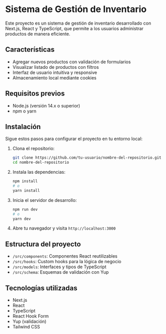 # Sistema de Gestión de Inventario

Este proyecto es un sistema de gestión de inventario desarrollado con Next.js, React y TypeScript, que permite a los usuarios administrar productos de manera eficiente.

## Características

- Agregar nuevos productos con validación de formularios
- Visualizar listado de productos con filtros
- Interfaz de usuario intuitiva y responsive
- Almacenamiento local mediante cookies

## Requisitos previos

- Node.js (versión 14.x o superior)
- npm o yarn

## Instalación

Sigue estos pasos para configurar el proyecto en tu entorno local:

1. Clona el repositorio:
   ```bash
   git clone https://github.com/tu-usuario/nombre-del-repositorio.git
   cd nombre-del-repositorio
   ```

2. Instala las dependencias:
   ```bash
   npm install
   # o
   yarn install
   ```

3. Inicia el servidor de desarrollo:
   ```bash
   npm run dev
   # o
   yarn dev
   ```

4. Abre tu navegador y visita `http://localhost:3000`

## Estructura del proyecto

- `/src/components`: Componentes React reutilizables
- `/src/hooks`: Custom hooks para la lógica de negocio
- `/src/models`: Interfaces y tipos de TypeScript
- `/src/schema`: Esquemas de validación con Yup

## Tecnologías utilizadas

- Next.js
- React
- TypeScript
- React Hook Form
- Yup (validación)
- Tailwind CSS
